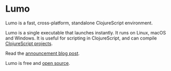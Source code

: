 # Lumo

Lumo is a fast, cross-platform, standalone ClojureScript environment.

Lumo is a single executable that launches instantly. It runs on Linux, macOS and
Windows. It is useful for scripting in ClojureScript, and can compile
[ClojureScript projects](https://anmonteiro.com/2017/02/compiling-clojurescript-projects-without-the-jvm).

Read the [announcement blog post](https://anmonteiro.com/2016/11/the-fastest-clojure-repl-in-the-world/).


<!-- TODO: some image -->



Lumo is free and [open source](https://github.com/anmonteiro/lumo).
